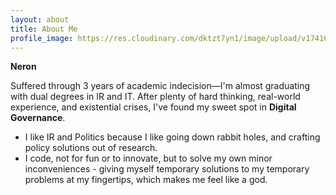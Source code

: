 ```yaml
---
layout: about
title: About Me
profile_image: https://res.cloudinary.com/dktzt7yn1/image/upload/v1741625847/IMG_9124__1_-removebg-preview_pihcgg.png
---
```


**Neron**

Suffered through 3 years of academic indecision—I'm almost graduating with dual degrees in IR and IT. After plenty of hard thinking, real-world experience, and existential crises, I've found my sweet spot in **Digital Governance**.

<ul class="list-disc pl-5">
  <li>I like IR and Politics because I like going down rabbit holes, and crafting policy solutions out of research.</li>
  <li>I code, not for fun or to innovate, but to solve my own minor inconveniences - giving myself temporary solutions to my temporary problems at my fingertips, which makes me feel like a god.</li>
</ul>